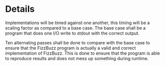 # Details

Implementations will be timed against one another, this timing will be a scaling factor
as compared to a base case. The base case shall be a program that does one I/O write to stdout
with the correct output.

Ten alternating passes shall be done to compare with the base case to ensure that the FizzBuzz
program is actually a valid and correct implementation of FizzBuzz. This is done to ensure that
the program is able to reproduce results and does not mess up something during runtime.